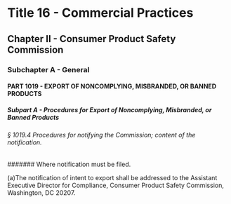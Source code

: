 
# Title 16 - Commercial Practices
## Chapter II - Consumer Product Safety Commission
### Subchapter A - General
#### PART 1019 - EXPORT OF NONCOMPLYING, MISBRANDED, OR BANNED PRODUCTS
##### Subpart A - Procedures for Export of Noncomplying, Misbranded, or Banned Products
###### § 1019.4 Procedures for notifying the Commission; content of the notification.
####### Where notification must be filed.

(a)The notification of intent to export shall be addressed to the Assistant Executive Director for Compliance, Consumer Product Safety Commission, Washington, DC 20207.
